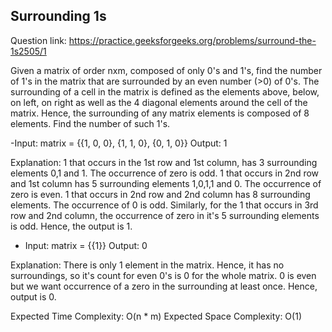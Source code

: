 ## Surrounding 1s

Question link: https://practice.geeksforgeeks.org/problems/surround-the-1s2505/1

Given a matrix of order nxm, composed of only 0's and 1's, find the number of 1's in the matrix that are surrounded by an even number (>0) of 0's. The surrounding of a cell in the matrix is defined as the elements above, below, on left, on right as well as the 4 diagonal elements around the cell of the matrix. Hence, the surrounding of any matrix elements is composed of 8 elements. Find the number of such 1's.

-Input: 
matrix = {{1, 0, 0}, 
          {1, 1, 0}, 
          {0, 1, 0}}
Output: 
1

Explanation: 
1 that occurs in the 1st row and 1st column, has 3 surrounding elements 0,1 and 1. The occurrence of zero is odd. 
1 that occurs in 2nd row and 1st column has 5 surrounding elements 1,0,1,1 and 0. The occurrence of zero is even. 
1 that occurs in 2nd row and 2nd column has 8 surrounding elements. The occurrence of 0 is odd. 
Similarly, for the 1 that occurs in 3rd row and 2nd column, the occurrence of zero in it's 5 surrounding elements is odd. 
Hence, the output is 1.

- Input: 
matrix = {{1}}
Output: 
0

Explanation: 
There is only 1 element in the matrix. Hence, it has no surroundings, so it's count for even 0's is 0 for the whole matrix. 
0 is even but we want occurrence of a zero in the surrounding at least once. 
Hence, output is 0.

Expected Time Complexity: O(n * m)
Expected Space Complexity: O(1)